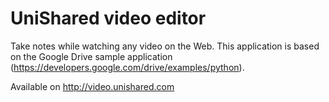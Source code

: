 UniShared video editor
======================

Take notes while watching any video on the Web.
This application is based on the Google Drive sample application (https://developers.google.com/drive/examples/python).

Available on http://video.unishared.com
